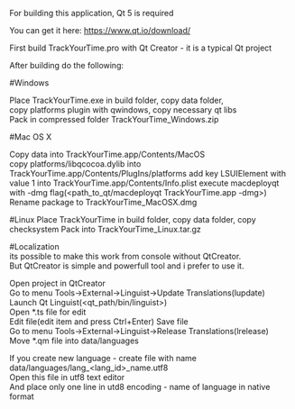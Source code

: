 
For building this application, Qt 5 is required  

You can get it here: https://www.qt.io/download/  

First build TrackYourTime.pro with Qt Creator - it is a typical Qt project  

After building do the following:  

#Windows

Place TrackYourTime.exe in build folder, copy data folder,   
copy platforms plugin with qwindows, copy necessary qt libs  
Pack in compressed folder TrackYourTime_Windows.zip  

#Mac OS X

Copy data into TrackYourTime.app/Contents/MacOS  
copy platforms/libqcocoa.dylib into TrackYourTime.app/Contents/PlugIns/platforms
add key LSUIElement with value 1 into TrackYourTime.app/Contents/Info.plist
execute macdeployqt with -dmg flag(<path_to_qt/macdeployqt TrackYourTime.app -dmg>)
Rename package to TrackYourTime_MacOSX.dmg

#Linux
Place TrackYourTime in build folder, 
copy data folder, copy checksystem
Pack into TrackYourTime_Linux.tar.gz


#Localization  
its possible to make this work from console without QtCreator.  
But QtCreator is simple and powerfull tool and i prefer to use it.  

Open project in QtCreator  
Go to menu Tools->External->Linguist->Update Translations(lupdate)  
Launch Qt Linguist(<qt_path/bin/linguist>)  
Open *.ts file for edit  
Edit file(edit item and press Ctrl+Enter)
Save file  
Go to menu Tools->External->Linguist->Release Translations(lrelease)  
Move *.qm file into data/languages

If you create new language  - create file with name data/languages/lang_<lang_id>_name.utf8  
Open this file in utf8 text editor  
And place only one line in utd8 encoding - name of language in native format  

